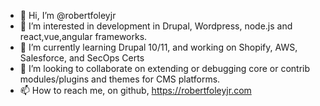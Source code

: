 - 👋 Hi, I’m @robertfoleyjr
- 👀 I’m interested in development in Drupal, Wordpress, node.js and react,vue,angular frameworks.
- 🌱 I’m currently learning Drupal 10/11, and working on Shopify, AWS, Salesforce, and SecOps Certs
- 💞️ I’m looking to collaborate on extending or debugging core or contrib modules/plugins and themes for CMS platforms.
- 📫 How to reach me, on github, https://robertfoleyjr.com

<!---
robertfoleyjr/robertfoleyjr is a ✨ special ✨ repository because its `README.md` (this file) appears on your GitHub profile.
You can click the Preview link to take a look at your changes.
--->
